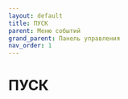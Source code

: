 ```yaml
---
layout: default
title: ПУСК
parent: Меню событий
grand_parent: Панель управления
nav_order: 1
---
```


# ПУСК
